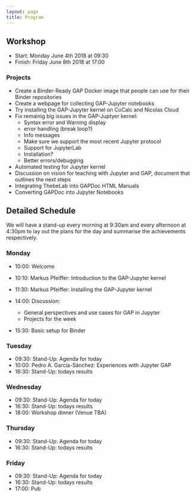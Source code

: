 ```yaml
---
layout: page
title: Program
---
```



## Workshop
* Start: Monday June 4th 2018 at 09:30
* Finish: Friday June 8th 2018 at 17:00

### Projects

* Create a Binder-Ready GAP Docker image that people can use for their Binder repositories
* Create a webpage for collecting GAP-Jupyter notebooks
* Try installing the GAP-Jupyter kernel on CoCalc and Nicolas Cloud
* Fix remainig big issues in the GAP-Juptyer kernel:
    * Syntax error and Warning display
    * error handling (break loop?)
    * Info messages
    * Make sure we support the most recent Jupyter protocol
    * Support for JupyterLab
    * Installation?
    * Better errors/debugging
* Automated testing for Jupyter kernel
* Discussion on vision for teaching with Jupyter and GAP, document that outlines the next steps
* Integrating ThebeLab into GAPDoc HTML Manuals
* Converting GAPDoc into Jupyter Notebooks

## Detailed Schedule

We will have a stand-up every morning at 9:30am and every afternoon at 4:30pm to lay out
the plans for the day and summarise the achievements respectively.

### Monday

* 10:00: Welcome
* 10:10: Markus Pfeiffer: Introduction to the GAP-Jupyter kernel
* 11:30: Markus Pfeiffer: Installing the GAP-Jupyter kernel

* 14:00: Discussion:
    * General perspectives and use cases for GAP in Jupyter
    * Projects for the week
* 15:30: Basic setup for Binder

### Tuesday

* 09:30: Stand-Up: Agenda for today
* 10:00: Pedro A. García-Sánchez: Experiences with Jupyter GAP
* 16:30: Stand-Up: todays results

### Wednesday

* 09:30: Stand-Up: Agenda for today
* 16:30: Stand-Up: todays results
* 18:00: Workshop dinner (Venue TBA)

### Thursday

* 09:30: Stand-Up: Agenda for today
* 16:30: Stand-Up: todays results

### Friday

* 09:30: Stand-Up: Agenda for today
* 16:30: Stand-Up: todays results
* 17:00: Pub
